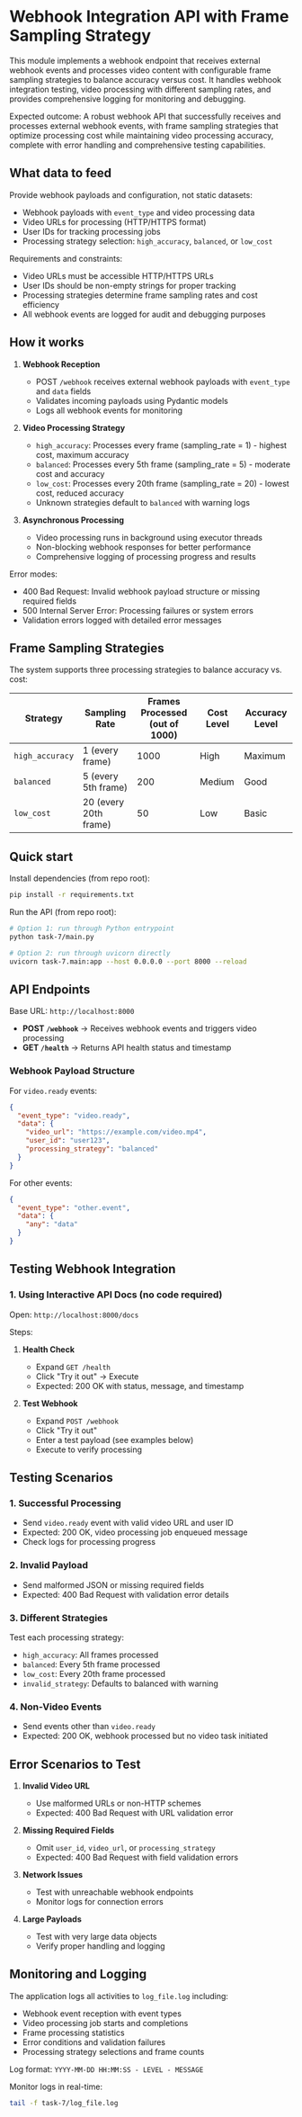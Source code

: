 # Webhook Integration API with Frame Sampling Strategy

This module implements a webhook endpoint that receives external webhook events and processes video content with configurable frame sampling strategies to balance accuracy versus cost. It handles webhook integration testing, video processing with different sampling rates, and provides comprehensive logging for monitoring and debugging.

Expected outcome: A robust webhook API that successfully receives and processes external webhook events, with frame sampling strategies that optimize processing cost while maintaining video processing accuracy, complete with error handling and comprehensive testing capabilities.

## What data to feed

Provide webhook payloads and configuration, not static datasets:

- Webhook payloads with `event_type` and video processing data
- Video URLs for processing (HTTP/HTTPS format)
- User IDs for tracking processing jobs
- Processing strategy selection: `high_accuracy`, `balanced`, or `low_cost`

Requirements and constraints:
- Video URLs must be accessible HTTP/HTTPS URLs
- User IDs should be non-empty strings for proper tracking
- Processing strategies determine frame sampling rates and cost efficiency
- All webhook events are logged for audit and debugging purposes

## How it works

1. **Webhook Reception**
   - POST `/webhook` receives external webhook payloads with `event_type` and `data` fields
   - Validates incoming payloads using Pydantic models
   - Logs all webhook events for monitoring

2. **Video Processing Strategy**
   - `high_accuracy`: Processes every frame (sampling_rate = 1) - highest cost, maximum accuracy
   - `balanced`: Processes every 5th frame (sampling_rate = 5) - moderate cost and accuracy
   - `low_cost`: Processes every 20th frame (sampling_rate = 20) - lowest cost, reduced accuracy
   - Unknown strategies default to `balanced` with warning logs

3. **Asynchronous Processing**
   - Video processing runs in background using executor threads
   - Non-blocking webhook responses for better performance
   - Comprehensive logging of processing progress and results

Error modes:
- 400 Bad Request: Invalid webhook payload structure or missing required fields
- 500 Internal Server Error: Processing failures or system errors
- Validation errors logged with detailed error messages

## Frame Sampling Strategies

The system supports three processing strategies to balance accuracy vs. cost:

| Strategy | Sampling Rate | Frames Processed (out of 1000) | Cost Level | Accuracy Level |
|----------|---------------|--------------------------------|------------|----------------|
| `high_accuracy` | 1 (every frame) | 1000 | High | Maximum |
| `balanced` | 5 (every 5th frame) | 200 | Medium | Good |
| `low_cost` | 20 (every 20th frame) | 50 | Low | Basic |

## Quick start

Install dependencies (from repo root):

```bash
pip install -r requirements.txt
```

Run the API (from repo root):

```bash
# Option 1: run through Python entrypoint
python task-7/main.py

# Option 2: run through uvicorn directly
uvicorn task-7.main:app --host 0.0.0.0 --port 8000 --reload
```

## API Endpoints

Base URL: `http://localhost:8000`

- **POST `/webhook`** → Receives webhook events and triggers video processing
- **GET `/health`** → Returns API health status and timestamp

### Webhook Payload Structure

For `video.ready` events:

```json
{
  "event_type": "video.ready",
  "data": {
    "video_url": "https://example.com/video.mp4",
    "user_id": "user123",
    "processing_strategy": "balanced"
  }
}
```

For other events:

```json
{
  "event_type": "other.event",
  "data": {
    "any": "data"
  }
}
```

## Testing Webhook Integration

### 1. Using Interactive API Docs (no code required)

Open: `http://localhost:8000/docs`

Steps:
1. **Health Check**
   - Expand `GET /health`
   - Click "Try it out" → Execute
   - Expected: 200 OK with status, message, and timestamp

2. **Test Webhook**
   - Expand `POST /webhook`
   - Click "Try it out"
   - Enter a test payload (see examples below)
   - Execute to verify processing

## Testing Scenarios

### 1. Successful Processing
- Send `video.ready` event with valid video URL and user ID
- Expected: 200 OK, video processing job enqueued message
- Check logs for processing progress

### 2. Invalid Payload
- Send malformed JSON or missing required fields
- Expected: 400 Bad Request with validation error details

### 3. Different Strategies
Test each processing strategy:
- `high_accuracy`: All frames processed
- `balanced`: Every 5th frame processed  
- `low_cost`: Every 20th frame processed
- `invalid_strategy`: Defaults to balanced with warning

### 4. Non-Video Events
- Send events other than `video.ready`
- Expected: 200 OK, webhook processed but no video task initiated

## Error Scenarios to Test

1. **Invalid Video URL**
   - Use malformed URLs or non-HTTP schemes
   - Expected: 400 Bad Request with URL validation error

2. **Missing Required Fields**
   - Omit `user_id`, `video_url`, or `processing_strategy`
   - Expected: 400 Bad Request with field validation errors

3. **Network Issues**
   - Test with unreachable webhook endpoints
   - Monitor logs for connection errors

4. **Large Payloads**
   - Test with very large data objects
   - Verify proper handling and logging

## Monitoring and Logging

The application logs all activities to `log_file.log` including:
- Webhook event reception with event types
- Video processing job starts and completions
- Frame processing statistics
- Error conditions and validation failures
- Processing strategy selections and frame counts

Log format: `YYYY-MM-DD HH:MM:SS - LEVEL - MESSAGE`

Monitor logs in real-time:
```bash
tail -f task-7/log_file.log
```